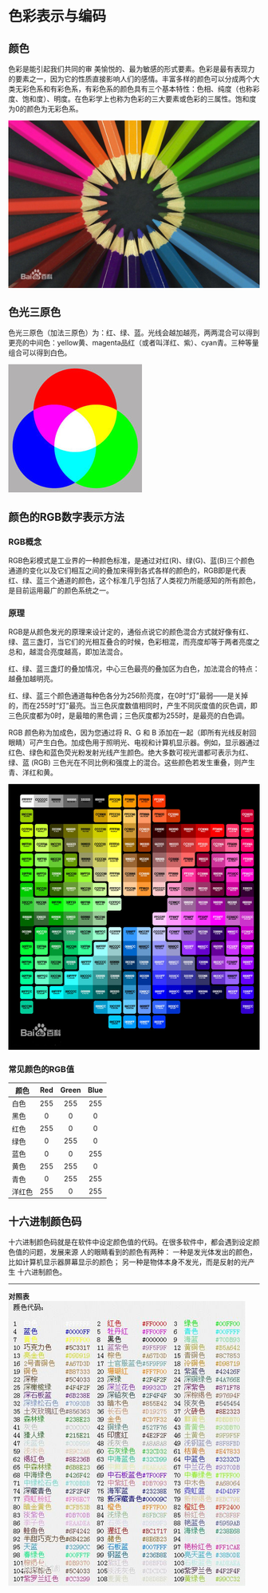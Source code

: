 # 色彩表示与编码

## 颜色

色彩是能引起我们共同的审 美愉悦的、最为敏感的形式要素。色彩是最有表现力的要素之一，因为它的性质直接影响人们的感情。丰富多样的颜色可以分成两个大类无彩色系和有彩色系，有彩色系的颜色具有三个基本特性：色相、纯度（也称彩度、饱和度）、明度。在色彩学上也称为色彩的三大要素或色彩的三属性。饱和度为0的颜色为无彩色系。

![色彩](色彩.jpg)

## 色光三原色

色光三原色（加法三原色）为：红、绿、蓝。光线会越加越亮，两两混合可以得到更亮的中间色：yellow黄、magenta品红（或者叫洋红、紫）、cyan青。三种等量组合可以得到白色。

![](色光三原色.jpg)

## 颜色的RGB数字表示方法

### RGB概念
RGB色彩模式是工业界的一种颜色标准，是通过对红(R)、绿(G)、蓝(B)三个颜色通道的变化以及它们相互之间的叠加来得到各式各样的颜色的，RGB即是代表红、绿、蓝三个通道的颜色，这个标准几乎包括了人类视力所能感知的所有颜色，是目前运用最广的颜色系统之一。

### 原理

RGB是从颜色发光的原理来设计定的，通俗点说它的颜色混合方式就好像有红、绿、蓝三盏灯，当它们的光相互叠合的时候，色彩相混，而亮度却等于两者亮度之总和，越混合亮度越高，即加法混合。
 
红、绿、蓝三盏灯的叠加情况，中心三色最亮的叠加区为白色，加法混合的特点：越叠加越明亮。

红、绿、蓝三个颜色通道每种色各分为256阶亮度，在0时“灯”最弱——是关掉的，而在255时“灯”最亮。当三色灰度数值相同时，产生不同灰度值的灰色调，即三色灰度都为0时，是最暗的黑色调；三色灰度都为255时，是最亮的白色调。

RGB 颜色称为加成色，因为您通过将 R、G 和 B 添加在一起（即所有光线反射回眼睛）可产生白色。加成色用于照明光、电视和计算机显示器。例如，显示器通过红色、绿色和蓝色荧光粉发射光线产生颜色。绝大多数可视光谱都可表示为红、绿、蓝 (RGB) 三色光在不同比例和强度上的混合。这些颜色若发生重叠，则产生青、洋红和黄。

![](RGB.jpg)

### 常见颜色的RGB值

颜色 | Red | Green | Blue
-| :-: | :-: | :-:
白色 | 255 | 255 | 255
黑色 | 0 | 0| 0
红色 | 255| 0| 0
绿色 | 0| 255 |0
蓝色 |0 | 0| 255
黄色 |255| 255| 0
青色|0|255|255
洋红色|255|0|255

## 十六进制颜色码

十六进制颜色码就是在软件中设定颜色值的代码。在很多软件中，都会遇到设定颜色值的问题，发展来源 人的眼睛看到的颜色有两种： 一种是发光体发出的颜色，比如计算机显示器屏幕显示的颜色； 另一种是物体本身不发光，而是反射的光产生 十六进制颜色。

----
**对照表**
![](十六进制颜色码.jpg)






